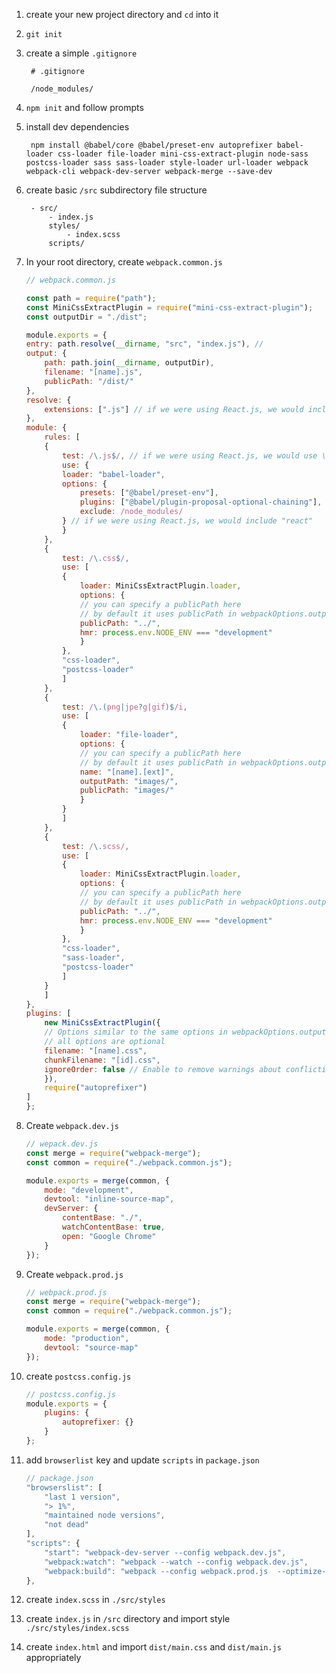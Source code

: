 1. create your new project directory and `cd` into it 
2. `git init`
3. create a simple `.gitignore`
        
        # .gitignore

        /node_modules/
4. `npm init` and follow prompts
5. install dev dependencies
   
        npm install @babel/core @babel/preset-env autoprefixer babel-loader css-loader file-loader mini-css-extract-plugin node-sass postcss-loader sass sass-loader style-loader url-loader webpack webpack-cli webpack-dev-server webpack-merge --save-dev

6. create basic `/src` subdirectory file structure

        - src/
            - index.js
            styles/
                - index.scss
            scripts/

7. In your root directory, create `webpack.common.js`

    ```JavaScript
    // webpack.common.js

    const path = require("path");
    const MiniCssExtractPlugin = require("mini-css-extract-plugin");
    const outputDir = "./dist";

    module.exports = {
    entry: path.resolve(__dirname, "src", "index.js"), //
    output: {
        path: path.join(__dirname, outputDir),
        filename: "[name].js",
        publicPath: "/dist/"
    },
    resolve: {
        extensions: [".js"] // if we were using React.js, we would include ".jsx"
    },
    module: {
        rules: [
        {
            test: /\.js$/, // if we were using React.js, we would use \.jsx?$/
            use: {
            loader: "babel-loader",
            options: {
                presets: ["@babel/preset-env"],
                plugins: ["@babel/plugin-proposal-optional-chaining"],
                exclude: /node_modules/
            } // if we were using React.js, we would include "react"
            }
        },
        {
            test: /\.css$/,
            use: [
            {
                loader: MiniCssExtractPlugin.loader,
                options: {
                // you can specify a publicPath here
                // by default it uses publicPath in webpackOptions.output
                publicPath: "../",
                hmr: process.env.NODE_ENV === "development"
                }
            },
            "css-loader",
            "postcss-loader"
            ]
        },
        {
            test: /\.(png|jpe?g|gif)$/i,
            use: [
            {
                loader: "file-loader",
                options: {
                // you can specify a publicPath here
                // by default it uses publicPath in webpackOptions.output
                name: "[name].[ext]",
                outputPath: "images/",
                publicPath: "images/"
                }
            }
            ]
        },
        {
            test: /\.scss/,
            use: [
            {
                loader: MiniCssExtractPlugin.loader,
                options: {
                // you can specify a publicPath here
                // by default it uses publicPath in webpackOptions.output
                publicPath: "../",
                hmr: process.env.NODE_ENV === "development"
                }
            },
            "css-loader",
            "sass-loader",
            "postcss-loader"
            ]
        }
        ]
    },
    plugins: [
        new MiniCssExtractPlugin({
        // Options similar to the same options in webpackOptions.output
        // all options are optional
        filename: "[name].css",
        chunkFilename: "[id].css",
        ignoreOrder: false // Enable to remove warnings about conflicting order
        }),
        require("autoprefixer")
    ]
    };

    ```

8. Create `webpack.dev.js`

    ```JavaScript
    // wepack.dev.js
    const merge = require("webpack-merge");
    const common = require("./webpack.common.js");

    module.exports = merge(common, {
        mode: "development",
        devtool: "inline-source-map",
        devServer: {
            contentBase: "./",
            watchContentBase: true,
            open: "Google Chrome"
        }
    });
    ```

9. Create `webpack.prod.js`

    ```JavaScript
    // webpack.prod.js
    const merge = require("webpack-merge");
    const common = require("./webpack.common.js");

    module.exports = merge(common, {
        mode: "production",
        devtool: "source-map"
    });
    ```

10. create `postcss.config.js`

    ```JavaScript
    // postcss.config.js
    module.exports = {
        plugins: {
            autoprefixer: {}
        }
    };
    ```

11. add `browserlist` key and update `scripts` in `package.json`

    ```JavaScript
    // package.json
    "browserslist": [
        "last 1 version",
        "> 1%",
        "maintained node versions",
        "not dead"
    ],
    "scripts": {
        "start": "webpack-dev-server --config webpack.dev.js",
        "webpack:watch": "webpack --watch --config webpack.dev.js",
        "webpack:build": "webpack --config webpack.prod.js  --optimize-minimize"
    },
    ```

12. create `index.scss` in `./src/styles`

13. create `index.js` in `/src` directory and import style `./src/styles/index.scss`

14. create `index.html` and import `dist/main.css` and `dist/main.js` appropriately
